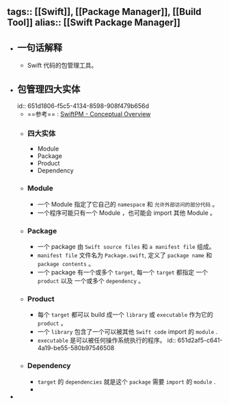 tags:: [[Swift]], [[Package Manager]], [[Build Tool]] 
alias:: [[Swift Package Manager]]
---

- ## 一句话解释
	- Swift 代码的包管理工具。
- ## 包管理四大实体
  id:: 651d1806-f5c5-4134-8598-908f479b656d
	- ==参考== : [SwiftPM - Conceptual Overview](https://www.swift.org/package-manager/)
	- ### 四大实体
		- Module
		- Package
		- Product
		- Dependency
	- ### Module
		- 一个 Module 指定了它自己的 `namespace` 和 `允许外部访问的部分代码` 。
		- 一个程序可能只有一个 Module ，也可能会 import 其他 Module 。
	- ### Package
		- 一个 package 由 `Swift source files` 和 `a manifest file` 组成。
		- `manifest file` 文件名为 `Package.swift`, 定义了 `package name` 和 `package contents` 。
		- 一个 package 有一个或多个 `target`, 每一个 `target` 都指定 一个 `product` 以及 一个或多个 `dependency` 。
	- ### Product
		- 每个 `target` 都可以 build 成一个 `library` 或 `executable` 作为它的 `product` 。
		- 一个 `library` 包含了一个可以被其他 `Swift code` import 的 `module` .
		- `executable` 是可以被任何操作系统执行的程序。
		  id:: 651d2af5-c641-4a19-be55-580b97546508
	- ### Dependency
		- `target` 的 `dependencies` 就是这个 `package` 需要 `import` 的 `module` .
		-
-